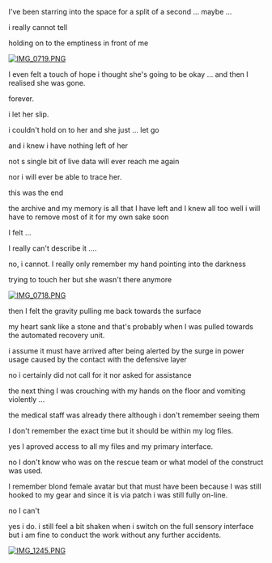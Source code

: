 I've been starring into the space for a split of a second ... maybe ...

i really cannot tell

holding on to the emptiness in front of me

[![IMG_0719.PNG](https://d23f6h5jpj26xu.cloudfront.net/bxtvenyktx0hfa_small.png)](https://www.linkedin.com/pulse/black-ice-rafal-szulczewski)

I even felt a touch of hope i thought she's going to be okay ... and then I realised she was gone.

forever.

i let her slip.

i couldn't hold on to her and she just ... let go

and i knew i have nothing left of her

not s single bit of live data will ever reach me again

nor i will ever be able to trace her.

this was the end

the archive and my memory is all that I have left and I knew all too well i will have to remove most of it for my own sake soon

I felt ...

I really can't describe it ....

no, i cannot. I really only remember my hand pointing into the darkness

trying to touch her but she wasn't there anymore

[![IMG_0718.PNG](https://d23f6h5jpj26xu.cloudfront.net/7fzhmvbxmu3uw_small.png)](http://rafszul.svbtle.com/out-of-the-siberian-sky)

then I felt the gravity pulling me back towards the surface

my heart sank like a stone and that's probably when I was pulled towards the automated recovery unit.

i assume it must have arrived after being alerted by the surge in power usage caused by the contact with the defensive layer

no i certainly did not call for it nor asked for assistance

the next thing I was crouching with my hands on the floor and vomiting violently ...

the medical staff was already there although i don't remember seeing them

I don't remember the exact time but it should be within my log files.

yes I aproved access to all my files and my primary interface.

no I don't know who was on the rescue team or what model of the construct was used.

I remember blond female avatar but that must have been because I was still hooked to my gear and since it is via patch i was still fully on-line.

no I can't

yes i do. i still feel a bit shaken when i switch on the full sensory interface but i am fine to conduct the work without any further accidents.

[![IMG_1245.PNG](https://d23f6h5jpj26xu.cloudfront.net/lgw3wqke8aoug_small.png)](http://rafszul.svbtle.com/engaged)